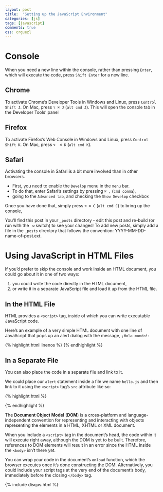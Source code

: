 ```yaml
---
layout: post
title:  "Setting up the JavaScript Environment"
categories: [js]
tags: [javascript]
comments: true
css: crguezl
---
```

<!--
#date:   2014-01-03 20:32:28
#categories: jekyll update
-->

# Console

When you need a new line within the console, rather than pressing
`Enter`, which will execute the code, press `Shift Enter` for a new
line.

## Chrome

To activate Chrome’s Developer Tools in Windows and Linux, press
`Control Shift J`. On Mac, press `⌥ ⌘ J` (`alt cmd J`). This will
open the console tab in the Developer Tools’ panel

## Firefox

To activate Firefox’s Web Console in Windows and Linux, press `Control Shift K`. 
On Mac, press `⌥  ⌘ K` (`alt cmd K`). 

## Safari

Activating the console in Safari is a bit more involved than in
other browsers. 

* First, you need to enable the `Develop` menu in the `menu` bar. 
* To do that, enter Safari’s settings by pressing `⌘ ,` (`cmd comma`), 
* going to the `Advanced tab`, and checking the `Show Develop` checkbox

Once you have done that, simply press `⌥ ⌘ C` (`alt cmd C`) to bring up the console, 

You'll find this post in your `_posts` directory - edit this post and re-build (or run with the `-w` switch) to see your changes!
To add new posts, simply add a file in the `_posts` directory that follows the convention: YYYY-MM-DD-name-of-post.ext.

# Using JavaScript in HTML Files

If you’d prefer to skip the console and work inside an HTML document,
you could go about it in one of two ways: 

1. you could write the code directly in the HTML document, 
2. or write it in a separate JavaScript file and load it up from the HTML file.

## In the HTML File

HTML provides a `<script>` tag, inside of which you can write executable JavaScript code. 

Here’s an example of a very simple HTML document with one line of JavaScript that pops up an alert dialog with the message, `¡Hola mundo!`:

{% highlight html linenos %}
      <!DOCTYPE HTML>
      <html lang="en">
      <head>
        <meta charset="UTF-8">
        <title>Code inside an HTML document</title>
        <script type="text/javascript">¡Hola mundo!</script>
      </head>
      <body>
      </body>
      </html>
{% endhighlight %}

## In a Separate File

You can also place the code in a separate file and link to it. 

We could place our `alert` statement inside a file we
name `hello.js` and then link to it using the `<script>` tag’s
`src` attribute like so:

{% highlight html %}
<!DOCTYPE HTML>
<html lang="en">
  <head>
    <meta charset="UTF-8">
    <title>Code in a separated file</title>
    <script type="text/javascript" src="hello.js"></script>
  </head>
  <body>
  </body>
</html>
{% endhighlight %}


The **Document Object Model** (**DOM**) is a cross-platform and
language-independent convention for representing and interacting
with objects representing the elements in a HTML, XHTML or XML document.

When you include a `<script>` tag in the document’s head, the code
within it will execute right away, although the DOM is yet to be
built. 
Therefore, references to DOM
elements will result in an error since the HTML inside the `<body>`
isn’t there yet.

You can wrap your code in the document’s `onload` function, which the
browser executes once it’s done constructing the DOM. Alternatively,
you could include your script tags at the very end of the document’s
body, immediately before the closing `</body>` tag.

{% include disqus.html %}

<!---
Check out the [Jekyll docs][jekyll] for more info on how to get the most out of Jekyll. File all bugs/feature requests at [Jekyll's GitHub repo][jekyll-gh].

[jekyll-gh]: https://github.com/mojombo/jekyll
[jekyll]:    http://jekyllrb.com
--->

